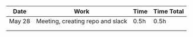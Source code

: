 
| Date   | Work                             | Time | Time Total |
|--------|----------------------------------|------|------------|
| May 28 | Meeting, creating repo and slack | 0.5h | 0.5h       |
|        |                                  |      |            |
|        |                                  |      |            |
